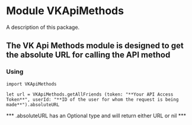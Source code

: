 # Module VKApiMethods

A description of this package.

## The VK Api Methods module is designed to get the absolute URL for calling the API method

### **Using**

```
import VKApiMethods

let url = VKApiMethods.getAllFriends (token: "**Your API Access Token**", userId: "**ID of the user for whom the request is being made**").absoluteURL

```

*** .absoluteURL has an Optional type and will return either URL or nil  ***

